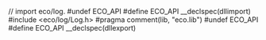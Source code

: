 // import eco/log.
#undef ECO_API
#define ECO_API __declspec(dllimport)
#include <eco/log/Log.h>
#pragma comment(lib, "eco.lib")
#undef ECO_API
#define ECO_API __declspec(dllexport)